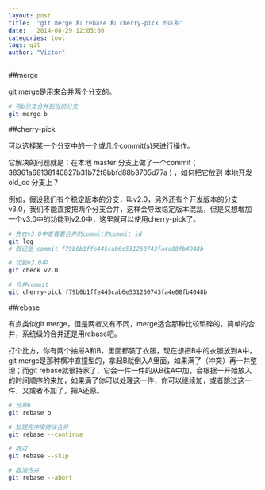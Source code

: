 ```yaml
---
layout: post
title:  "git merge 和 rebase 和 cherry-pick 的区别"
date:   2014-08-29 12:05:00
categories: tool
tags: git
author: "Victor"
---
```


##merge

git merge是用来合并两个分支的。

```bash
# 将b分支合并到当前分支
git merge b
```

##cherry-pick

可以选择某一个分支中的一个或几个commit(s)来进行操作。

它解决的问题就是：在本地 master 分支上做了一个commit ( 38361a68138140827b31b72f8bbfd88b3705d77a ) ，如何把它放到 本地开发 old_cc 分支上？

例如，假设我们有个稳定版本的分支，叫v2.0，另外还有个开发版本的分支v3.0，我们不能直接把两个分支合并，这样会导致稳定版本混乱，但是又想增加一个v3.0中的功能到v2.0中，这里就可以使用cherry-pick了。

```bash
# 先在v3.0中查看要合并的commit的commit id
git log
# 假设是 commit f79b0b1ffe445cab6e531260743fa4e08fb4048b

# 切到v2.0中
git check v2.0

# 合并commit
git cherry-pick f79b0b1ffe445cab6e531260743fa4e08fb4048b
```

##rebase

有点类似git merge，但是两者又有不同，merge适合那种比较琐碎的，简单的合并，系统级的合并还是用rebase吧。

打个比方，你有两个抽屉A和B，里面都装了衣服，现在想把B中的衣服放到A中，git merge是那种横冲直撞型的，拿起B就倒入A里面，如果满了（冲突）再一并整理；而git rebase就很持家了，它会一件一件的从B往A中加，会根据一开始放入的时间顺序的来加，如果满了你可以处理这一件，你可以继续加，或者跳过这一件，又或者不加了，把A还原。

```bash
# 合并b
git rebase b

# 处理完冲突继续合并
git rebase --continue

# 跳过
git rebase --skip

# 取消合并
git rebase --abort
```
